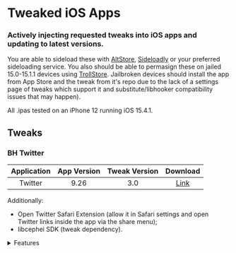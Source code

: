 # Tweaked iOS Apps

### Actively injecting requested tweaks into iOS apps and updating to latest versions.

You are able to sideload these with [AltStore](https://altstore.io/), [Sideloadly](https://sideloadly.io/) or your preferred sideloading service. You also should be able to permasign these on jailed 15.0-15.1.1 devices using [TrollStore](https://github.com/opa334/TrollStore).
Jailbroken devices should install the app from App Store and the tweak from it's repo due to the lack of a settings page of tweaks which support it and substitute/libhooker compatibility issues that may happen).  

All .ipas tested on an iPhone 12 running iOS 15.4.1.

## Tweaks
### BH Twitter

| Application | App Version | Tweak Version | Download |
| :---: | :---: | :---: | :---: |
| Twitter | 9.26| 3.0 | [Link](https://www.icloud.com/iclouddrive/0eb1bO8u9vR9UJO281dQjLvxQ#Twitter9.26_BHTwitter3) |

Additionally: 
- Open Twitter Safari Extension (allow it in Safari settings and open Twitter links inside the app via the share menu);
- libcephei SDK (tweak dependency).


<details>
  <summary>Features</summary>

- Download Videos (even if account private).

- Custom Tab Bar

- Video zoom feature.

- No history feature.

- Hide topics tweet feature.

- Disable video layer caption.

- Padlock.

- Font changer.

- Enable the new UI of DM search.

- Auto load photos in highest quality feature.

- Undo tweet feature.

- Theme (like Twitter Bule).

- Twitter Circle feature.

- Copying profile information feature.

- Save tweet as an image.

- Hide spaces bar.

- Disable RTL.

- Always open in Safari.

- Translate bio.

- Reader mode feature.

- Disable new tweet style (A.K.A edge to edge tweet)

- Enable voice tweet and voice message in DM.

- Hide promoted tweet from the timeline.

- Confirm alert when hit the tweet button.

- Confirm alert when hit like button.

- Confirm alert when hit follow button.

- FLEX for debugging.

</details>

